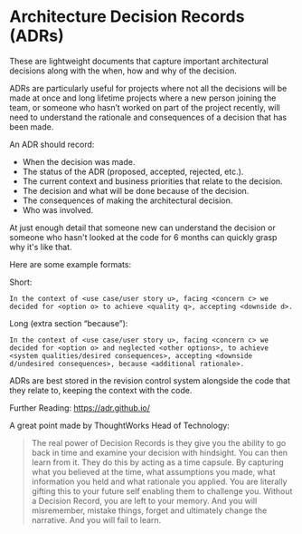 # Architecture Decision Records (ADRs)

These are lightweight documents that capture important architectural decisions along with the when, how and why of the decision.

ADRs are particularly useful for projects where not all the decisions will be made at once and long lifetime projects where a new person joining the team, or someone who hasn’t worked on part of the project recently, will need to understand the rationale and consequences of a decision that has been made.

An ADR should record:

- When the decision was made.
- The status of the ADR (proposed, accepted, rejected, etc.).
- The current context and business priorities that relate to the decision.
- The decision and what will be done because of the decision.
- The consequences of making the architectural decision.
- Who was involved.

At just enough detail that someone new can understand the decision or someone who hasn't looked at the code for 6 months can quickly grasp why it's like that.

Here are some example formats:

Short:

```text
In the context of <use case/user story u>, facing <concern c> we decided for <option o> to achieve <quality q>, accepting <downside d>.
```

Long (extra section “because”):

```text
In the context of <use case/user story u>, facing <concern c> we decided for <option o> and neglected <other options>, to achieve <system qualities/desired consequences>, accepting <downside d/undesired consequences>, because <additional rationale>.
```

ADRs are best stored in the revision control system alongside the code that they relate to, keeping the context with the code.

Further Reading: <https://adr.github.io/>

A great point made by ThoughtWorks Head of Technology:

>The real power of Decision Records is they give you the ability to go back in time and examine your decision with hindsight. You can then learn from it.
>They do this by acting as a time capsule. By capturing what you believed at the time, what assumptions you made, what information you held and what rationale you applied. You are literally gifting this to your future self enabling them to challenge you.
>Without a Decision Record, you are left to your memory. And you will misremember, mistake things, forget and ultimately change the narrative. And you will fail to learn.
